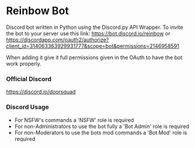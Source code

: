 # Reinbow Bot
Discord bot written in Python using the Discord.py API Wrapper.
To invite the bot to your server use this link:
https://bot.discord.io/reinbow or https://discordapp.com/oauth2/authorize?client_id=314063363929931777&scope=bot&permissions=2146958591

When adding it give it full permissions given in the OAuth to have the bot work properly.

### Official Discord
https://discord.io/doorsquad
### Discord Usage
* For NSFW's commands a 'NSFW' role is required
* For non-Administrators to use the bot fully a 'Bot Admin' role is required
* For non-Moderators to use the bots mod commands a 'Bot Mod' role is required

